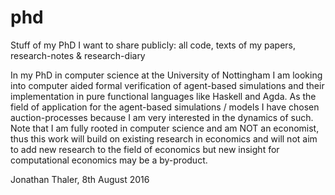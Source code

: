 # phd
Stuff of my PhD I want to share publicly: all code, texts of my papers, research-notes &amp; research-diary

In my PhD in computer science at the University of Nottingham I am looking into computer aided formal verification of agent-based simulations and their implementation in pure functional languages like Haskell and Agda.
As the field of application for the agent-based simulations / models I have chosen auction-processes because I am very interested in the dynamics of such. Note that I am fully rooted in computer science and am NOT an economist, thus this work will build on existing research in economics and will not aim to add new research to the field of economics but new insight for computational economics may be a by-product.

Jonathan Thaler, 8th August 2016
